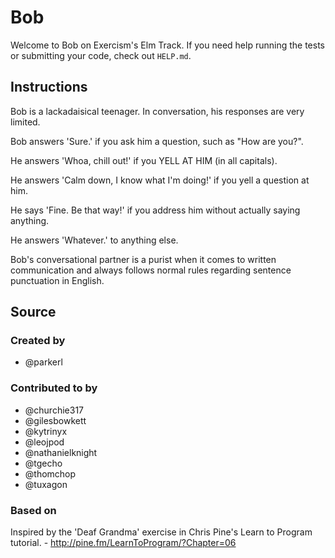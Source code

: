 # Bob

Welcome to Bob on Exercism's Elm Track.
If you need help running the tests or submitting your code, check out `HELP.md`.

## Instructions

Bob is a lackadaisical teenager.
In conversation, his responses are very limited.

Bob answers 'Sure.' if you ask him a question, such as "How are you?".

He answers 'Whoa, chill out!' if you YELL AT HIM (in all capitals).

He answers 'Calm down, I know what I'm doing!' if you yell a question at him.

He says 'Fine. Be that way!' if you address him without actually saying anything.

He answers 'Whatever.' to anything else.

Bob's conversational partner is a purist when it comes to written communication and always follows normal rules regarding sentence punctuation in English.

## Source

### Created by

- @parkerl

### Contributed to by

- @churchie317
- @gilesbowkett
- @kytrinyx
- @leojpod
- @nathanielknight
- @tgecho
- @thomchop
- @tuxagon

### Based on

Inspired by the 'Deaf Grandma' exercise in Chris Pine's Learn to Program tutorial. - http://pine.fm/LearnToProgram/?Chapter=06